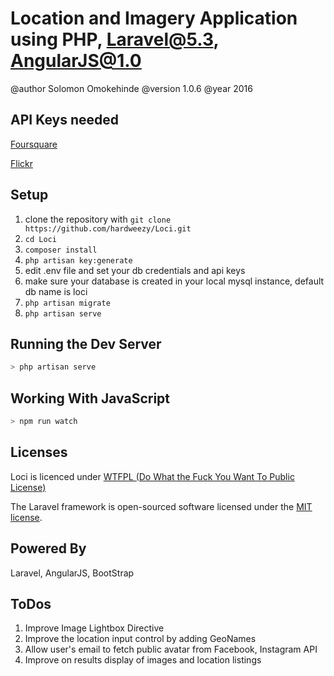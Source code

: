 # Location and Imagery Application using PHP, Laravel@5.3, AngularJS@1.0
@author Solomon Omokehinde
@version 1.0.6
@year 2016

## API Keys needed

[Foursquare](https://developer.foursquare.com/)

[Flickr](https://www.flickr.com/services/api/)


## Setup

1. clone the repository with `git clone https://github.com/hardweezy/Loci.git`
2. `cd Loci`
3. `composer install`
4. `php artisan key:generate`
5. edit .env file and set your db credentials and api keys
6. make sure your database is created in your local mysql instance, default db name is loci
7. `php artisan migrate`
8. `php artisan serve`

## Running the Dev Server

```bash
> php artisan serve
```

## Working With JavaScript

```bash
> npm run watch
```

## Licenses

Loci is licenced under [WTFPL (Do What the Fuck You Want To Public License)](http://www.wtfpl.net/about/)

The Laravel framework is open-sourced software licensed under the [MIT license](https://opensource.org/licenses/MIT).

## Powered By

<p align="left">
Laravel, AngularJS, BootStrap
</p>



## ToDos

1. Improve Image Lightbox Directive
2. Improve the location input control by adding GeoNames
3. Allow user's email to fetch public avatar from Facebook, Instagram API
4. Improve on results display of images and location listings
